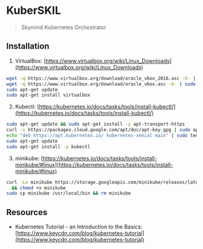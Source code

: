 # KuberSKIL 
> Skymind Kubernetes Orchestrator

## Installation

1. VirtualBox: [https://www.virtualbox.org/wiki/Linux_Downloads](https://www.virtualbox.org/wiki/Linux_Downloads) 

```bash
wget -q https://www.virtualbox.org/download/oracle_vbox_2016.asc -O- | sudo apt-key add -
wget -q https://www.virtualbox.org/download/oracle_vbox.asc -O- | sudo apt-key add -
sudo apt-get update
sudo apt-get install virtualbox
```
2. Kubectl: [https://kubernetes.io/docs/tasks/tools/install-kubectl/](https://kubernetes.io/docs/tasks/tools/install-kubectl/)

```bash
sudo apt-get update && sudo apt-get install -y apt-transport-https
curl -s https://packages.cloud.google.com/apt/doc/apt-key.gpg | sudo apt-key add -
echo "deb https://apt.kubernetes.io/ kubernetes-xenial main" | sudo tee -a /etc/apt/sources.list.d/kubernetes.list
sudo apt-get update
sudo apt-get install -y kubectl
```


3. minikube: [https://kubernetes.io/docs/tasks/tools/install-minikube/#linux](https://kubernetes.io/docs/tasks/tools/install-minikube/#linux)

```bash
curl -Lo minikube https://storage.googleapis.com/minikube/releases/latest/minikube-linux-amd64 \
  && chmod +x minikube
sudo cp minikube /usr/local/bin && rm minikube
```

 
## Resources
* Kubernetes Tutorial - an Introduction to the Basics: [https://www.keycdn.com/blog/kubernetes-tutorial](https://www.keycdn.com/blog/kubernetes-tutorial)
